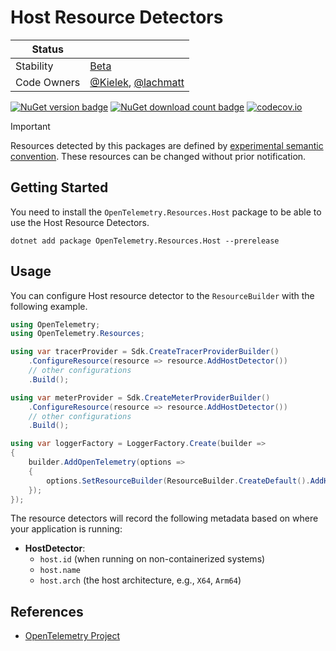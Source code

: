# Host Resource Detectors

| Status      |                                                                                |
| ----------- | ------------------------------------------------------------------------------ |
| Stability   | [Beta](../../README.md#beta)                                                   |
| Code Owners | [@Kielek](https://github.com/Kielek), [@lachmatt](https://github.com/lachmatt) |

[![NuGet version badge](https://img.shields.io/nuget/v/OpenTelemetry.Resources.Host)](https://www.nuget.org/packages/OpenTelemetry.Resources.Host)
[![NuGet download count badge](https://img.shields.io/nuget/dt/OpenTelemetry.Resources.Host)](https://www.nuget.org/packages/OpenTelemetry.Resources.Host)
[![codecov.io](https://codecov.io/gh/open-telemetry/opentelemetry-dotnet-contrib/branch/main/graphs/badge.svg?flag=unittests-Resources.Host)](https://app.codecov.io/gh/open-telemetry/opentelemetry-dotnet-contrib?flags[0]=unittests-Resources.Host)

> [!IMPORTANT]
> Resources detected by this packages are defined by [experimental semantic convention](https://github.com/open-telemetry/semantic-conventions/blob/v1.24.0/docs/resource/host.md).
> These resources can be changed without prior notification.

## Getting Started

You need to install the
`OpenTelemetry.Resources.Host` package to be able to use the
Host Resource Detectors.

```shell
dotnet add package OpenTelemetry.Resources.Host --prerelease
```

## Usage

You can configure Host resource detector to
the `ResourceBuilder` with the following example.

```csharp
using OpenTelemetry;
using OpenTelemetry.Resources;

using var tracerProvider = Sdk.CreateTracerProviderBuilder()
    .ConfigureResource(resource => resource.AddHostDetector())
    // other configurations
    .Build();

using var meterProvider = Sdk.CreateMeterProviderBuilder()
    .ConfigureResource(resource => resource.AddHostDetector())
    // other configurations
    .Build();

using var loggerFactory = LoggerFactory.Create(builder =>
{
    builder.AddOpenTelemetry(options =>
    {
        options.SetResourceBuilder(ResourceBuilder.CreateDefault().AddHostDetector());
    });
});
```

The resource detectors will record the following metadata based on where
your application is running:

-   **HostDetector**:
    -   `host.id` (when running on non-containerized systems)
    -   `host.name`
    -   `host.arch` (the host architecture, e.g., `X64`, `Arm64`)

## References

-   [OpenTelemetry Project](https://opentelemetry.io/)

